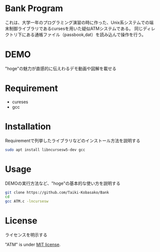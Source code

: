 # Bank Program
 
これは、大学一年のプログラミング演習の時に作った、Unix系システムでの端末制御ライブラリであるcursesを用いた疑似ATMシステムである。
同じディレクトリ下にある通帳ファイル（passbook,dat）を読み込んで操作を行う。
 
# DEMO
"hoge"の魅力が直感的に伝えわるデモ動画や図解を載せる
 
# Requirement
 
* cureses
* gcc
 
# Installation
 
Requirementで列挙したライブラリなどのインストール方法を説明する
 
```bash
sudo apt install libncursesw5-dev gcc
```
 
# Usage
 
DEMOの実行方法など、"hoge"の基本的な使い方を説明する
 
```bash
git clone https://github.com/Taiki-Kobasako/Bank
cd 
gcc ATM.c -lncursesw
```

# License
ライセンスを明示する
 
"ATM" is under [MIT license](https://en.wikipedia.org/wiki/MIT_License).
 
